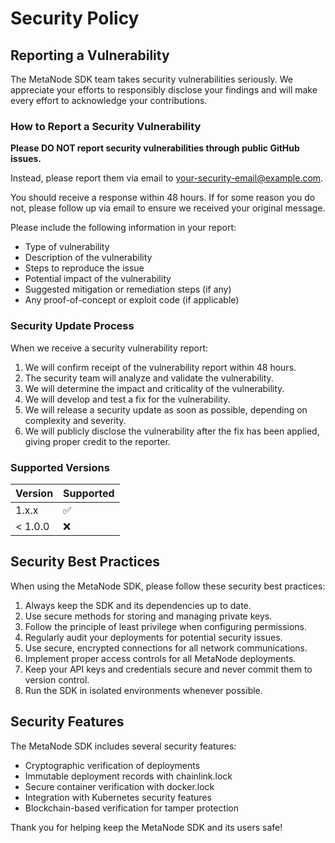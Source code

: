 # Security Policy

## Reporting a Vulnerability

The MetaNode SDK team takes security vulnerabilities seriously. We appreciate your efforts to responsibly disclose your findings and will make every effort to acknowledge your contributions.

### How to Report a Security Vulnerability

**Please DO NOT report security vulnerabilities through public GitHub issues.**

Instead, please report them via email to [your-security-email@example.com](mailto:your-security-email@example.com).

You should receive a response within 48 hours. If for some reason you do not, please follow up via email to ensure we received your original message.

Please include the following information in your report:

- Type of vulnerability
- Description of the vulnerability
- Steps to reproduce the issue
- Potential impact of the vulnerability
- Suggested mitigation or remediation steps (if any)
- Any proof-of-concept or exploit code (if applicable)

### Security Update Process

When we receive a security vulnerability report:

1. We will confirm receipt of the vulnerability report within 48 hours.
2. The security team will analyze and validate the vulnerability.
3. We will determine the impact and criticality of the vulnerability.
4. We will develop and test a fix for the vulnerability.
5. We will release a security update as soon as possible, depending on complexity and severity.
6. We will publicly disclose the vulnerability after the fix has been applied, giving proper credit to the reporter.

### Supported Versions

| Version | Supported          |
| ------- | ------------------ |
| 1.x.x   | :white_check_mark: |
| < 1.0.0 | :x:                |

## Security Best Practices

When using the MetaNode SDK, please follow these security best practices:

1. Always keep the SDK and its dependencies up to date.
2. Use secure methods for storing and managing private keys.
3. Follow the principle of least privilege when configuring permissions.
4. Regularly audit your deployments for potential security issues.
5. Use secure, encrypted connections for all network communications.
6. Implement proper access controls for all MetaNode deployments.
7. Keep your API keys and credentials secure and never commit them to version control.
8. Run the SDK in isolated environments whenever possible.

## Security Features

The MetaNode SDK includes several security features:

- Cryptographic verification of deployments
- Immutable deployment records with chainlink.lock
- Secure container verification with docker.lock
- Integration with Kubernetes security features
- Blockchain-based verification for tamper protection

Thank you for helping keep the MetaNode SDK and its users safe!
